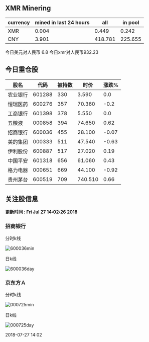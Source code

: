 ## XMR Minering

|currency|mined in last 24 hours|all|in pool|
|---|---|---|---|
|XMR|0.004|0.449|0.242|
|CNY|3.901|418.781|225.655|

今日美元对人民币 6.8	今日xmr对人民币932.23


## 今日重仓股 

|股名|代码|被持数|时价|涨跌%|
|---|---|---|---|---|
|农业银行|601288|330|3.590|0.0|
|恒瑞医药|600276|357|70.360|-0.2|
|工商银行|601398|378|5.550|0.0|
|五粮液|000858|394|74.650|0.62|
|招商银行|600036|455|28.100|-0.07|
|美的集团|000333|511|47.540|-0.63|
|伊利股份|600887|517|27.020|0.19|
|中国平安|601318|656|61.060|0.43|
|格力电器|000651|669|44.100|-0.92|
|贵州茅台|600519|709|740.510|0.66|

## 关注股信息
**更新时间 : Fri Jul 27 14:02:26 2018**
### 招商银行 
分时k线

![600036min](http://image.sinajs.cn/newchart/min/n/sh600036.gif)

日k线

![600036day](http://image.sinajs.cn/newchart/daily/n/sh600036.gif)

### 京东方Ａ 
分时k线

![000725min](http://image.sinajs.cn/newchart/min/n/sz000725.gif)

日k线

![000725day](http://image.sinajs.cn/newchart/daily/n/sz000725.gif)

2018-07-27 14:02